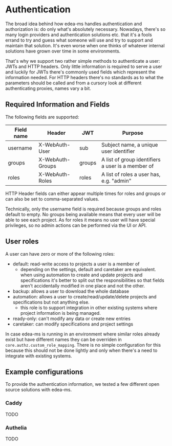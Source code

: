# Authentication

The broad idea behind how edea-ms handles authentication and authorization is: do only what's absolutely necessary.
Nowadays, there's so many login providers and authentication solutions etc. that it's a fools errand to try and guess what
someone will use and try to support and maintain that solution. It's even worse when one thinks of whatever internal solutions
have grown over time in some environments.

That's why we support two rather simple methods to authenticate a user: JWTs and HTTP headers. Only little information is required
to serve a user and luckily for JWTs there's commonly used fields which represent the information needed.
For HTTP headers there's no standards as to what the parameters should be called and from a cursory look at different authenticating
proxies, names vary a bit.

## Required Information and Fields

The following fields are supported:

| Field name | Header           | JWT    | Purpose                                           |
|------------|------------------|--------|---------------------------------------------------|
| username   | X-WebAuth-User   | sub    | Subject name, a unique user identifier            |
| groups     | X-WebAuth-Groups | groups | A list of group identifiers a user is a member of |
| roles      | X-WebAuth-Roles  | roles  | A list of roles a user has, e.g. "admin"          |

HTTP Header fields can either appear multiple times for roles and groups or can also be set to comma-separated values.

Technically, only the username field is required because groups and roles default to empty. No groups being available means that every user will be able to see each project. As for roles it means no user will have special privileges, so no admin actions can be performed via the UI or API.

## User roles

A user can have zero or more of the following roles:

- default: read-write access to projects a user is a member of
  - depending on the settings, default and caretaker are equivalent. when using automation to create and update projects and specifications it's better to split out the responsibilities so that fields aren't accidentally modified in one place and not the other.
- backup: allows a user to download the whole database
- automation: allows a user to create/read/update/delete projects and specifications but not anything else.
  - this role is to support integration in other existing systems where project information is being managed.
- ready-only: can't modify any data or create new entries
- caretaker: can modify specifications and project settings

In case edea-ms is running in an environment where similar roles already exist but have different names they can be overriden in `core.authz.custom_role_mapping`. There is no simple configuration for this because this should not be done lightly and only when there's a need to integrate with existing systems.

## Example configurations

To provide the authentication information, we tested a few different open source solutions with edea-ms.

### Caddy

TODO

### Authelia

TODO
